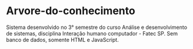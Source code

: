 # Arvore-do-conhecimento
Sistema desenvolvido no 3° semestre do curso Análise e desenvolvimento de sistemas, disciplina Interação humano computador  - Fatec SP. Sem banco de dados, somente HTML e JavaScript.
